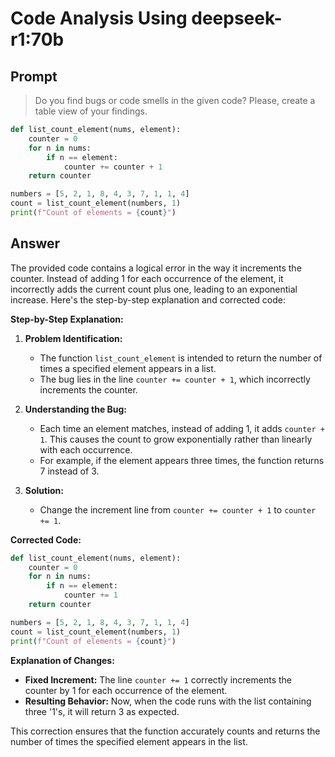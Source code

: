 # Code Analysis Using deepseek-r1:70b

## Prompt 

> Do you find bugs or code smells in the given code?
> Please, create a table view of your findings.

```Python
def list_count_element(nums, element):
    counter = 0
    for n in nums:
        if n == element:
            counter += counter + 1
    return counter

numbers = [5, 2, 1, 8, 4, 3, 7, 1, 1, 4]
count = list_count_element(numbers, 1)
print(f"Count of elements = {count}")
```

## Answer

The provided code contains a logical error in the way it increments the counter. Instead of adding 1 for each occurrence of the element, it incorrectly adds the current count plus one, leading to an exponential increase. Here's the step-by-step explanation and corrected code:

**Step-by-Step Explanation:**

1. **Problem Identification:**
   - The function `list_count_element` is intended to return the number of times a specified element appears in a list.
   - The bug lies in the line `counter += counter + 1`, which incorrectly increments the counter.

2. **Understanding the Bug:**
   - Each time an element matches, instead of adding 1, it adds `counter + 1`. This causes the count to grow exponentially rather than linearly with each occurrence.
   - For example, if the element appears three times, the function returns 7 instead of 3.

3. **Solution:**
   - Change the increment line from `counter += counter + 1` to `counter += 1`.

**Corrected Code:**

```python
def list_count_element(nums, element):
    counter = 0
    for n in nums:
        if n == element:
            counter += 1
    return counter

numbers = [5, 2, 1, 8, 4, 3, 7, 1, 1, 4]
count = list_count_element(numbers, 1)
print(f"Count of elements = {count}")
```

**Explanation of Changes:**

- **Fixed Increment:** The line `counter += 1` correctly increments the counter by 1 for each occurrence of the element.
- **Resulting Behavior:** Now, when the code runs with the list containing three '1's, it will return 3 as expected.

This correction ensures that the function accurately counts and returns the number of times the specified element appears in the list.
